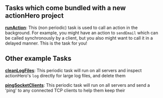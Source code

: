 ## Tasks which come bundled with a new actionHero project

**[runAction](https://github.com/evantahler/actionHero/blob/master/tasks/runAction.js)**: This (non periodic) task is used to call an action in the background.  For example, you might have an action to `sendEmail` which can be called synchronously by a client, but you also might want to call it in a delayed manner.  This is the task for you!

## Other example Tasks

**[cleanLogFiles](https://github.com/evantahler/actionHero/blob/master/examples/tasks/cleanLogFiles.js)**: This periodic task will run on all servers and inspect actionHero's `log` directly for large log files, and delete them

**[pingSocketClients](https://github.com/evantahler/actionHero/blob/master/examples/tasks/pingSocketClients.js)**: This periodic task will run on all servers and send a 'ping' to any connected TCP clients to help them keep their 